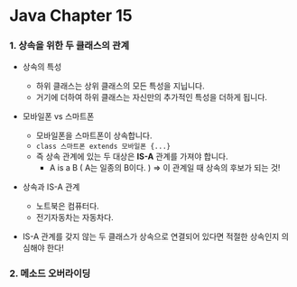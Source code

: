 # Java Chapter 15

### 1. 상속을 위한 두 클래스의 관계

- 상속의 특성
  - 하위 클래스는 상위 클래스의 모든 특성을 지닙니다.
  - 거기에 더하여 하위 클래스는 자신만의 추가적인 특성을 더하게 됩니다.
- 모바일폰 vs 스마트폰
  - 모바일폰을 스마트폰이 상속합니다.
  - `class 스마트폰 extends 모바일폰 {...}`
  - 즉 상속 관계에 있는 두 대상은 **IS-A** 관계를 가져야 합니다.
    - A is a B ( A는 일종의 B이다. ) => 이 관계일 때 상속의 후보가 되는 것!

- 상속과 IS-A 관계
  - 노트북은 컴퓨터다.
  - 전기자동차는 자동차다.
- IS-A 관계를 갖지 않는 두 클래스가 상속으로 연결되어 있다면 적절한 상속인지 의심해야 한다!



### 2. 메소드 오버라이딩

